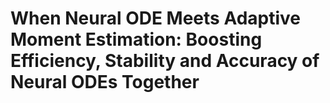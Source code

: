 # When Neural ODE Meets Adaptive Moment Estimation: Boosting Efficiency, Stability and Accuracy of Neural ODEs Together

